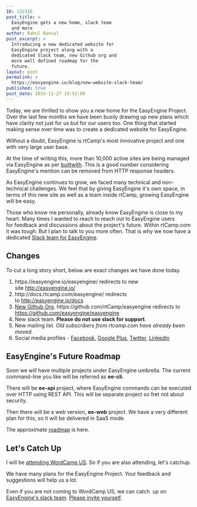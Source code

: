 ```yaml
---
ID: 132316
post_title: >
  EasyEngine gets a new home, slack team
  and more
author: Rahul Bansal
post_excerpt: >
  Introducing a new dedicated website for
  EasyEngine project along with a
  dedicated Slack team, new Github org and
  more well defined roadmap for the
  future.
layout: post
permalink: >
  https://easyengine.io/blog/new-website-slack-team/
published: true
post_date: 2015-11-27 19:52:09
---
```

Today, we are thrilled to show you a new home for the EasyEngine Project. Over the last few months we have been busily drawing up new plans which have clarity not just for us but for our users too. One thing that started making sense over time was to create a dedicated website for EasyEngine.

Without a doubt, EasyEngine is rtCamp's most innovative project and one with very large user base.

At the time of writing this, more than 10,000 active sites are being managed via EasyEngine as per <a href="http://trends.builtwith.com/framework/EasyEngine">builtwith</a>. This is a good number considering EasyEngine's mention can be removed from HTTP response headers.

As EasyEngine continues to grow, we faced many technical and non-technical challenges. We feel that by giving EasyEngine it's own space, in terms of this new site as well as a team inside rtCamp, growing EasyEngine will be easy.

Those who know me personally, already know EasyEngine is close to my heart. Many times I wanted to reach to reach out to EasyEngine users for feedback and discussions about the project's future. Within rtCamp.com it was tough. But I plan to talk to you more often. That is why we now have a dedicated <a href="https://easyengine.io/slack/">Slack team for EasyEngine</a>.
<h2>Changes</h2>
To cut a long story short, below are exact changes we have done today.
<ol>
	<li>https://easyengine.io/easyengine/ redirects to new site <a href="http://easyengine.io/">http://easyengine.io/</a></li>
	<li>http://docs.rtcamp.com/easyengine/ redirects to <a href="http://easyengine.io/docs">http://easyengine.io/docs</a></li>
	<li><a href="https://github.com/easyengine/">New Github Org</a>. https://github.com/rtCamp/easyengine redirects to <a href="https://github.com/easyengine/easyengine">https://github.com/easyengine/easyengine</a></li>
	<li>New slack team. <strong>Please do not use slack for support</strong>.</li>
	<li>New mailing list. <em>Old subscribers from rtcamp.com have already been moved.</em></li>
	<li>Social media profiles - <a href="https://www.facebook.com/easyengine">Facebook</a>, <a href="https://plus.google.com/u/0/117491501258021876478">Google Plus</a>, <a href="https://twitter.com/easyengine">Twitter</a>, <a href="https://www.linkedin.com/company/easyengine">LinkedIn</a></li>
</ol>
<h2>EasyEngine's Future Roadmap</h2>
Soon we will have multiple projects under EasyEngine umbrella. The current command-line you like will be referred as <strong>ee-cli</strong>.

There will be <strong>ee-api</strong> project, where EasyEngine commands can be executed over HTTP using REST API. This will be separate project so fret not about security.

Then there will be a web version, <strong>ee-web</strong> project. We have a very different plan for this, so it will be delivered in SaaS mode.

The approximate <a href="https://easyengine.io/roadmap/">roadmap</a> is here.
<h2>Let's Catch Up</h2>
I will be <a href="https://easyengine.io/blog/lets-catch-up-wordcamp-us-2015/">attending WordCamp US</a>. So if you are also attending, let's catchup.

We have many plans for the EasyEngine Project. Your feedback and suggestions will help us a lot.

Even if you are not coming to WordCamp US, we can catch  up on <a href="https://easyengine.io/slack/">EasyEngine's slack team</a>. <a href="https://easyengine.io/slack/">Please invite yourself</a>.